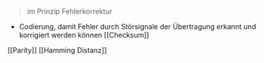 > im Prinzip Fehlerkorrektur

- Codierung, damit Fehler durch Störsignale der Übertragung erkannt und korrigiert werden können
[[Checksum]]

[[Parity]]
[[Hamming Distanz]]